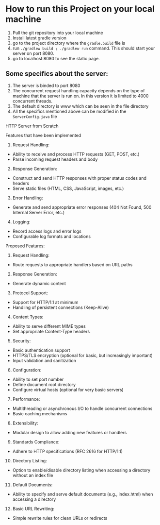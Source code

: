 
# How to run this Project on your local machine

1. Pull the git repository into your local machine
2. Install latest gradle version
3. go to the project directory where the `gradle.build` file is
4. run `./gradlew build ; ./gradlew run` command. This should start your server on port 8080.
5. go to localhost:8080 to see the static page.

## Some specifics about the server:
1. The server is binded to port 8080
2. The concurrent request handling capacity depends on the type of machine that the server is run on. In this version it is limited to 4000 concurrent threads. 
3. The default directory is www which can be seen in the file directory
4. All the specifics mentioned above can be modified in the `ServerConfig.java` file


HTTP Server from Scratch

Features that have been implemented
1. Request Handling:
- Ability to receive and process HTTP requests (GET, POST, etc.)
- Parse incoming request headers and body

2. Response Generation:
- Construct and send HTTP responses with proper status codes and headers
- Serve static files (HTML, CSS, JavaScript, images, etc.)

3. Error Handling:
- Generate and send appropriate error responses (404 Not Found, 500 Internal Server Error, etc.)

4. Logging:
- Record access logs and error logs
- Configurable log formats and locations

Proposed Features:

1. Request Handling:
- Route requests to appropriate handlers based on URL paths

2. Response Generation:
- Generate dynamic content

3. Protocol Support:
- Support for HTTP/1.1 at minimum
- Handling of persistent connections (Keep-Alive)

4. Content Types:
- Ability to serve different MIME types
- Set appropriate Content-Type headers

5. Security:
- Basic authentication support
- HTTPS/TLS encryption (optional for basic, but increasingly important)
- Input validation and sanitization

6. Configuration:
- Ability to set port number
- Define document root directory
- Configure virtual hosts (optional for very basic servers)

7. Performance:
- Multithreading or asynchronous I/O to handle concurrent connections
- Basic caching mechanisms

8. Extensibility:
- Modular design to allow adding new features or handlers

9. Standards Compliance:
- Adhere to HTTP specifications (RFC 2616 for HTTP/1.1)

10. Directory Listing:
- Option to enable/disable directory listing when accessing a directory without an index file

11. Default Documents:
- Ability to specify and serve default documents (e.g., index.html) when accessing a directory

12. Basic URL Rewriting:
- Simple rewrite rules for clean URLs or redirects
